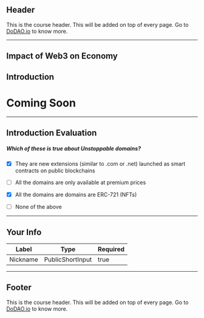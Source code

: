 ## Header
This is the course header. This will be added on top of every page. Go to [DoDAO.io](https://www.dodao.io) to know more.

---

## Impact of Web3 on Economy


## Introduction


# Coming Soon        

    


---
## Introduction Evaluation





##### Which of these is true about Unstoppable domains?  

- [x]  They are new extensions (similar to .com or .net) launched as smart contracts on public blockchains
- [ ]  All the domains are only available at premium prices
- [x]  All the domains are domains are ERC-721 (NFTs)
- [ ]  None of the above

    


---
## Your Info





| Label | Type | Required |
| ----------- | ----------- | ---- |
| Nickname        | PublicShortInput   |  true    |


    


---
## Footer
This is the course header. This will be added on top of every page. Go to [DoDAO.io](https://www.dodao.io) to know more.
    
